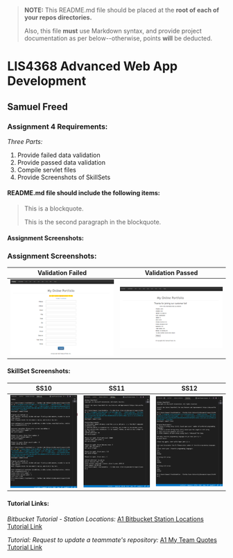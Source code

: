 > **NOTE:** This README.md file should be placed at the **root of each of your repos directories.**
>
>Also, this file **must** use Markdown syntax, and provide project documentation as per below--otherwise, points **will** be deducted.
>

# LIS4368 Advanced Web App Development

## Samuel Freed

### Assignment 4 Requirements:

*Three Parts:*

1. Provide failed data validation
2. Provide passed data validation
3. Compile servlet files
4. Provide Screenshots of SkillSets

#### README.md file should include the following items:

> This is a blockquote.
> 
> This is the second paragraph in the blockquote.
>

#### Assignment Screenshots:

### Assignment Screenshots:
|Validation Failed| Validation Passed|
|----|----|
|![Validation Failed Screenshot](img/failed.png)|![Validation Passed Screenshot](img/passed.png)|


#### SkillSet Screenshots:

| SS10 | SS11 | SS12 |
| ----------- | ----------- | ----------- |
|![SS10 Screenshot](img/ss10.png)|![SS11 Screenshot](img/ss11.png)|![SS12 Screenshot](img/ss12.png)|


#### Tutorial Links:

*Bitbucket Tutorial - Station Locations:*
[A1 Bitbucket Station Locations Tutorial Link](https://bitbucket.org/username/bitbucketstationlocations/ "Bitbucket Station Locations")

*Tutorial: Request to update a teammate's repository:*
[A1 My Team Quotes Tutorial Link](https://bitbucket.org/username/myteamquotes/ "My Team Quotes Tutorial")